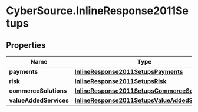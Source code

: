 # CyberSource.InlineResponse2011Setups

## Properties
Name | Type | Description | Notes
------------ | ------------- | ------------- | -------------
**payments** | [**InlineResponse2011SetupsPayments**](InlineResponse2011SetupsPayments.md) |  | [optional] 
**risk** | [**InlineResponse2011SetupsRisk**](InlineResponse2011SetupsRisk.md) |  | [optional] 
**commerceSolutions** | [**InlineResponse2011SetupsCommerceSolutions**](InlineResponse2011SetupsCommerceSolutions.md) |  | [optional] 
**valueAddedServices** | [**InlineResponse2011SetupsValueAddedServices**](InlineResponse2011SetupsValueAddedServices.md) |  | [optional] 


